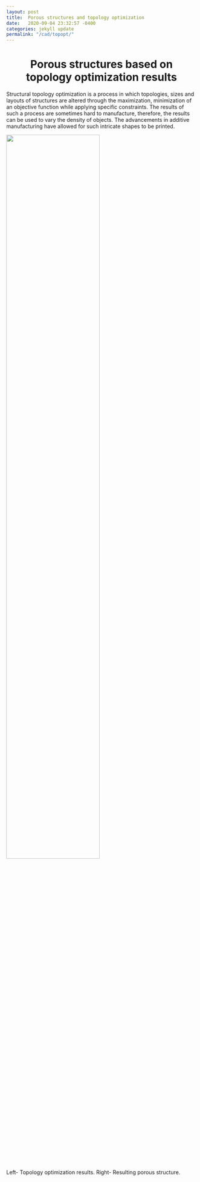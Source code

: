 ```yaml
---
layout: post
title:  Porous structures and topology optimization 
date:   2020-09-04 23:32:57 -0400
categories: jekyll update
permalink: "/cad/topopt/"
---
```


<div class="w3-row">
    <h1 style="text-align:center">Porous structures based on topology optimization results</h1>
    <p class = "justify">
    Structural topology optimization is a process in which topologies, sizes and layouts of structures are altered through the maximization, minimization of an objective function while applying specific constraints. The results of such a process are sometimes hard to manufacture, therefore, the results can be used to vary the density of objects. The advancements in additive manufacturing have allowed for such intricate shapes to be printed. 
    </p> 
    <div class="w3-main w3-center" >
        <img src="/portfolio/assets/img/Additional_plate.PNG" width="70%" height="70%">
        <figcaption> Left- Topology optimization results. Right- Resulting porous structure.</figcaption>
    </div>
</div>


